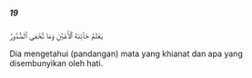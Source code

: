 ##### 19

<span class="ayah">يَعْلَمُ خَآئِنَةَ ٱلْأَعْيُنِ وَمَا تُخْفِى ٱلصُّدُورُ</span>

<span class="ayah_translation">Dia mengetahui (pandangan) mata yang khianat dan apa yang disembunyikan oleh hati.</span>
